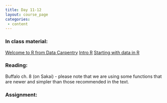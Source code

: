 ```yaml
---
title: Day 11-12
layout: course_page
categories:
 - content
---
```


### In class material: 
[Welcome to R from Data Carpentry](http://www.datacarpentry.org/R-ecology-lesson/00-before-we-start.html)
[Intro R](http://www.datacarpentry.org/R-ecology-lesson/01-intro-to-r.html)
[Starting with data in R](http://www.datacarpentry.org/R-ecology-lesson/02-starting-with-data.html)

### Reading:

Buffalo ch. 8 (on Sakai) - please note that we are using some functions that are newer and simpler than those recommended in the text.

### Assignment:
